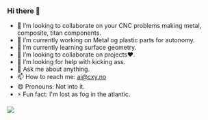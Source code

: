 ### Hi there 👋


- 👯 I’m looking to collaborate on your CNC problems making metal, composite, titan components.
- 🔭 I’m currently working on Metal og plastic parts for autonomy.
- 🌱 I’m currently learning surface geometry.
- 👯 I’m looking to collaborate on projects❤️.
- 🤔 I’m looking for help with kicking ass.
- 💬 Ask me about anything.
- 📫 How to reach me: ai@cxy.no
- 😄 Pronouns: Not into it.
- ⚡ Fun fact: I'm lost as fog in the atlantic.

![](https://github.com/SERVICEPOP/ServiceLogos/blob/main/X/X.png)
<!--
**SERVICEPOP/SERVICEPOP** is a ✨ _special_ ✨ repository because its `README.md` (this file) appears on your GitHub profile.

Here are some ideas to get you started:

- 🔭 I’m currently working on ...
- 🌱 I’m currently learning ...
- 👯 I’m looking to collaborate on ...
- 🤔 I’m looking for help with ...
- 💬 Ask me about ...
- 📫 How to reach me: ...
- 😄 Pronouns: ...
- ⚡ Fun fact: ...
-->
